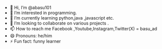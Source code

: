 - 👋 Hi, I’m @abasu101
- 👀 I’m interested in programming.
- 🌱 I’m currently learning python,java ,javascript etc.
- 💞️ I’m looking to collaborate on various projects .
- 📫 How to reach me Facebook ,Youtube,Instagram,Twitter(X) = basu_ad
- 😄 Pronouns: he/him
- ⚡ Fun fact: funny learner

<!---
abasu101/abasu101 is a ✨ special ✨ repository because its `README.md` (this file) appears on your GitHub profile.
You can click the Preview link to take a look at your changes.
--->

